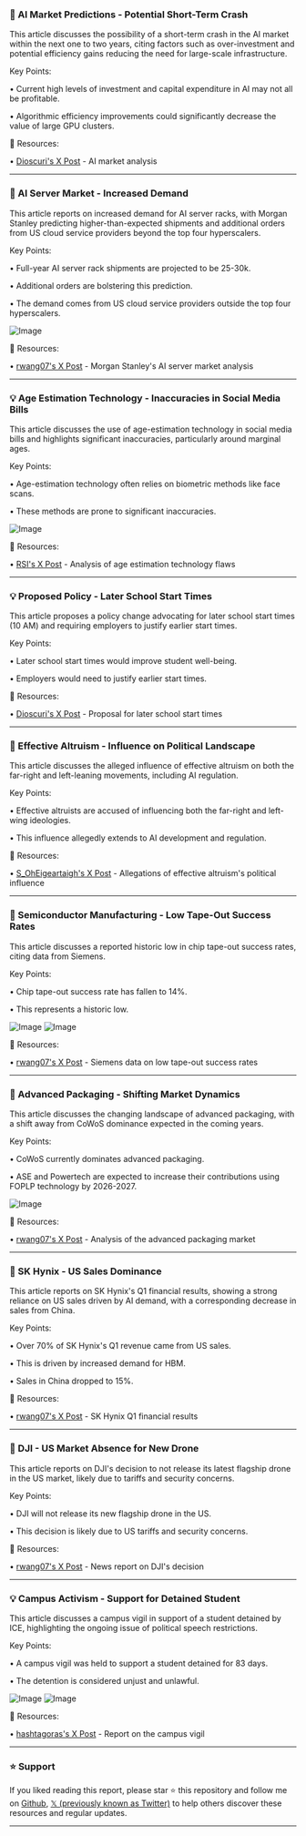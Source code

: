 ### 🤖 AI Market Predictions - Potential Short-Term Crash

This article discusses the possibility of a short-term crash in the AI market within the next one to two years, citing factors such as over-investment and potential efficiency gains reducing the need for large-scale infrastructure.

Key Points:

• Current high levels of investment and capital expenditure in AI may not all be profitable.

• Algorithmic efficiency improvements could significantly decrease the value of large GPU clusters.


🔗 Resources:

• [Dioscuri's X Post](https://x.com/dioscuri/status/1929466771653681377) - AI market analysis


---

### 🚀 AI Server Market - Increased Demand

This article reports on increased demand for AI server racks, with Morgan Stanley predicting higher-than-expected shipments and additional orders from US cloud service providers beyond the top four hyperscalers.

Key Points:

• Full-year AI server rack shipments are projected to be 25-30k.

• Additional orders are bolstering this prediction.

• The demand comes from US cloud service providers outside the top four hyperscalers.


![Image](https://pbs.twimg.com/media/GsY7YclWcAAnjJo?format=jpg&name=small)

🔗 Resources:

• [rwang07's X Post](https://x.com/rwang07/status/1929295170928848917) - Morgan Stanley's AI server market analysis


---

### 💡 Age Estimation Technology - Inaccuracies in Social Media Bills

This article discusses the use of age-estimation technology in social media bills and highlights significant inaccuracies, particularly around marginal ages.

Key Points:

• Age-estimation technology often relies on biometric methods like face scans.

• These methods are prone to significant inaccuracies.


![Image](https://pbs.twimg.com/media/GsY7CzLX0AAWaZ1?format=jpg&name=small)

🔗 Resources:

• [RSI's X Post](https://x.com/RSI/status/1929294412321870184) - Analysis of age estimation technology flaws


---

### 💡 Proposed Policy - Later School Start Times

This article proposes a policy change advocating for later school start times (10 AM) and requiring employers to justify earlier start times.

Key Points:

• Later school start times would improve student well-being.

• Employers would need to justify earlier start times.


🔗 Resources:

• [Dioscuri's X Post](https://x.com/dioscuri/status/1929293094937137557) - Proposal for later school start times


---

### 🤖 Effective Altruism - Influence on Political Landscape

This article discusses the alleged influence of effective altruism on both the far-right and left-leaning movements, including AI regulation.

Key Points:

• Effective altruists are accused of influencing both the far-right and left-wing ideologies.

•  This influence allegedly extends to AI development and regulation.


🔗 Resources:

• [S_OhEigeartaigh's X Post](https://x.com/S_OhEigeartaigh/status/1929290460935135714) -  Allegations of effective altruism's political influence


---

### 🤖 Semiconductor Manufacturing - Low Tape-Out Success Rates

This article discusses a reported historic low in chip tape-out success rates, citing data from Siemens.

Key Points:

• Chip tape-out success rate has fallen to 14%.

• This represents a historic low.


![Image](https://pbs.twimg.com/media/GsXbB6BXkAAZnWN?format=jpg&name=small)
![Image](https://pbs.twimg.com/media/GrcS2VxWIAEcdWb?format=jpg&name=240x240)

🔗 Resources:

• [rwang07's X Post](https://x.com/rwang07/status/1929189324928512057) -  Siemens data on low tape-out success rates


---

### 🤖 Advanced Packaging - Shifting Market Dynamics

This article discusses the changing landscape of advanced packaging, with a shift away from CoWoS dominance expected in the coming years.

Key Points:

• CoWoS currently dominates advanced packaging.

• ASE and Powertech are expected to increase their contributions using FOPLP technology by 2026-2027.


![Image](https://pbs.twimg.com/media/GsXY3GBXoAAJOaA?format=jpg&name=small)

🔗 Resources:

• [rwang07's X Post](https://x.com/rwang07/status/1929187282826756425) - Analysis of the advanced packaging market


---

### 🤖 SK Hynix - US Sales Dominance

This article reports on SK Hynix's Q1 financial results, showing a strong reliance on US sales driven by AI demand, with a corresponding decrease in sales from China.

Key Points:

• Over 70% of SK Hynix's Q1 revenue came from US sales.

• This is driven by increased demand for HBM.

•  Sales in China dropped to 15%.


🔗 Resources:

• [rwang07's X Post](https://x.com/rwang07/status/1929185395847176217) - SK Hynix Q1 financial results


---

### 🤖 DJI - US Market Absence for New Drone

This article reports on DJI's decision to not release its latest flagship drone in the US market, likely due to tariffs and security concerns.

Key Points:

• DJI will not release its new flagship drone in the US.

• This decision is likely due to US tariffs and security concerns.


🔗 Resources:

• [rwang07's X Post](https://x.com/rwang07/status/1929184106186768820) - News report on DJI's decision


---

### 💡 Campus Activism - Support for Detained Student

This article discusses a campus vigil in support of a student detained by ICE, highlighting the ongoing issue of political speech restrictions.

Key Points:

• A campus vigil was held to support a student detained for 83 days.

• The detention is considered unjust and unlawful.


![Image](https://pbs.twimg.com/media/GsOfkH_XEAEQ0lm?format=jpg&name=small)
![Image](https://pbs.twimg.com/media/GsOfle4WAAIeZDQ?format=jpg&name=small)

🔗 Resources:

• [hashtagoras's X Post](https://x.com/hashtagoras/status/1928560637153550797) - Report on the campus vigil


---

### ⭐️ Support

If you liked reading this report, please star ⭐️ this repository and follow me on [Github](https://github.com/Drix10), [𝕏 (previously known as Twitter)](https://x.com/DRIX_10_) to help others discover these resources and regular updates.

---